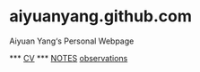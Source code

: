# aiyuanyang.github.com
Aiyuan Yang‘s Personal Webpage

*** [CV](https://github.com/ayyastro/aiyuanyang.github.com/tree/gh-pages) *** [NOTES]()  [observations]() 
